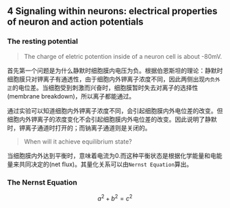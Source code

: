 <script type="text/javascript"
    src="http://cdn.mathjax.org/mathjax/latest/MathJax.js?config=TeX-AMS-MML_HTMLorMML">
</script>

## 4 Signaling within neurons: electrical properties of neuron and action potentials

### The resting potential

>The charge of eletric potention inside of a neuron cell is about -80mV.

首先第一个问题是为什么静默时细胞膜内电压为负。根据伯恩斯坦的理论：静默时细胞膜只对钾离子有通透性，由于细胞内外钾离子浓度不同，因此两侧出现`内负外正`的电位差。当细胞受到刺激而兴奋时，细胞膜暂时失去对离子的选择性(membrane breakdown)，所以离子都能通过。

通过实验可以知道细胞内外钾离子浓度不同，会引起细胞膜内外电位差的改变。但细胞内外钾离子的浓度变化不会引起细胞膜内外电位差的改变。因此说明了静默时，钾离子通道时打开的；而钠离子通道则是关闭的。

> When will it achieve equilibrium state?

当细胞膜内外达到平衡时，意味着电流为0.而这种平衡状态是根据化学能量和电能量来共同决定的(net flux)。其量化关系可以由`Nernst Equation`算出。


### The Nernst Equation

$$a^2 + b^2 = c^2$$

